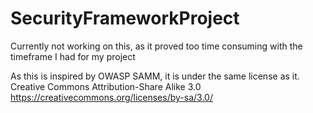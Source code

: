 # SecurityFrameworkProject

Currently not working on this, as it proved too time consuming with the timeframe I had for my project

As this is inspired by OWASP SAMM, it is under the same license as it.
Creative Commons Attribution-Share Alike 3.0 
https://creativecommons.org/licenses/by-sa/3.0/
